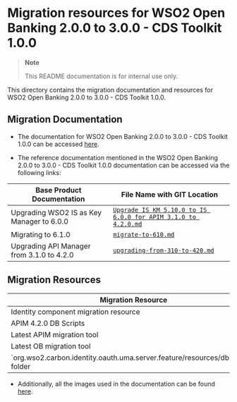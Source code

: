 # Migration resources for WSO2 Open Banking 2.0.0 to 3.0.0 - CDS Toolkit 1.0.0

>**Note**
>
>    This README documentation is for internal use only.

This directory contains the migration documentation and resources for WSO2 Open Banking 2.0.0 to 3.0.0 - CDS Toolkit 1.0.0.

## Migration Documentation

- The documentation for WSO2 Open Banking 2.0.0 to 3.0.0 - CDS Toolkit 1.0.0 can be accessed [here](https://github.com/wso2-enterprise/migration-docs/tree/main/open-banking/migration-docs/ob-2.0.0-to-3.0.0/cds-toolkit-1.0.0/upgrade-wso2-open-banking-2.0.0-to-3.0.0-cds-toolkit-1.0.0.md).

- The reference documentation mentioned in the WSO2 Open Banking 2.0.0 to 3.0.0 - CDS Toolkit 1.0.0 documentation can be accessed via the following links:

| Base Product Documentation                | File Name with GIT Location                                                                                                                                                                                                                                   |
|-------------------------------------------|---------------------------------------------------------------------------------------------------------------------------------------------------------------------------------------------------------------------------------------------------------------|
| Upgrading WSO2 IS as Key Manager to 6.0.0 | [`Upgrade IS KM 5.10.0 to IS 6.0.0 for APIM 3.1.0 to 4.2.0.md`](https://github.com/wso2-enterprise/migration-docs/blob/main/api-manager/migration-docs/is-as-a-km/is-6.0.0/Upgrade%20IS%20KM%205.10.0%20to%20IS%206.0.0%20for%20APIM%203.1.0%20to%204.2.0.md) |
| Migrating to 6.1.0                        | [`migrate-to-610.md`](https://github.com/wso2-enterprise/migration-docs/blob/main/identity-server/migration-docs/is-6.1.0/migrate-to-610.md)                                                                                                                  |
| Upgrading API Manager from 3.1.0 to 4.2.0 | [`upgrading-from-310-to-420.md`](https://github.com/wso2-enterprise/migration-docs/blob/main/api-manager/migration-docs/apim/apim-4.2.0/apim/upgrading-from-310-to-420.md)                                                                                    |

## Migration Resources

| Migration Resource                                                              | File Name with GIT Location                                                                                                                                                                                                  |
|---------------------------------------------------------------------------------|------------------------------------------------------------------------------------------------------------------------------------------------------------------------------------------------------------------------------|
| Identity component migration resource                                           | [`wso2is-migration-1.1.163.zip`](https://github.com/wso2-enterprise/migration-docs/blob/main/api-manager/migration-resources/apim-4.2.0-resources/attachments/is/wso2is-migration-1.1.163.zip)                               |
| APIM 4.2.0 DB Scripts                                                           | [`db-scripts/upgrading-from-310-to-420/`](https://github.com/wso2-enterprise/migration-docs/tree/main/api-manager/migration-resources/apim-4.2.0-resources/db-scripts/upgrading-from-310-to-420)                             |
| Latest APIM migration tool                                                      | [`wso2am-migration-4.2.0.54.zip`](https://github.com/wso2-enterprise/apim-migration-resources/releases/tag/v4.2.0.54)                                                                                                        |
| Latest OB migration tool                                                        | [`wso2-openbanking-migration-1.0.2.zip`](https://github.com/wso2-enterprise/ob-migration-resources/releases/tag/v1.0.6)                                                                                                      |
| `org.wso2.carbon.identity.oauth.uma.server.feature/resources/dbscripts/' folder | [`org.wso2.carbon.identity.oauth.uma.server.feature/resources/dbscripts/`](https://github.com/wso2-extensions/identity-oauth-uma/tree/master/features/org.wso2.carbon.identity.oauth.uma.server.feature/resources/dbscripts) |

- Additionally, all the images used in the documentation can be found [here](https://github.com/wso2-enterprise/migration-docs/tree/main/open-banking/migration-docs/ob-2.0.0-to-3.0.0/cds-toolkit-1.0.0/assets/img).